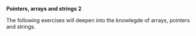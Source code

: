 **Pointers, arrays and strings 2**

The following exercises will deepen into the knowlegde of arrays, pointers and strings.